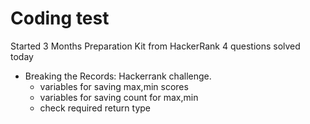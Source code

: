 # Coding test 
 
Started 3 Months Preparation Kit from HackerRank
4 questions solved today

- Breaking the Records: Hackerrank challenge.
  - variables for saving max,min scores
  - variables for saving count for max,min
  - check required return type
